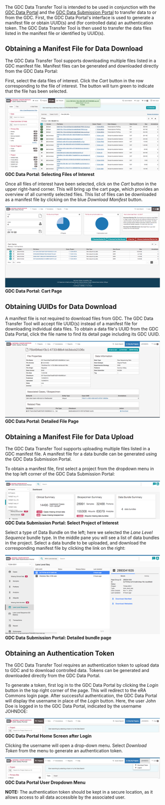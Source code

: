 

The GDC Data Transfer Tool is intended to be used in conjunction with the [GDC Data Portal](https://gdc-portal.nci.nih.gov) and the [GDC Data Submission Portal](https://gdc-portal.nci.nih.gov/submission/) to transfer data to or from the GDC. First, the GDC Data Portal&#39;s interface is used to generate a manifest file or obtain UUID(s) and (for controlled data) an authentication token. The GDC Data Transfer Tool is then used to transfer the data files listed in the manifest file or identified by UUID(s).

## Obtaining a Manifest File for Data Download

The GDC Data Transfer Tool supports downloading multiple files listed in a GDC manifest file. Manifest files can be generated and downloaded directly from the GDC Data Portal:

First, select the data files of interest. Click the *Cart* button in the row corresponding to the file of interest. The button will turn green to indicate that the file has been selected.

![GDC Data Portal: Selecting Files of Interest](images/09-15_Data-Portal-File-Selection.png "Files Added to Cart")
**GDC Data Portal: Selecting Files of Interest**

Once all files of interest have been selected, click on the *Cart* button in the upper right-hand corner. This will bring up the cart page, which provides an overview of all currently selected files. This list of files can be downloaded as a manifest file by clicking on the blue *Download Manifest* button.

![GDC Data Portal: Cart Page](images/04-02-Data-Portal-Cart-Page.png)
**GDC Data Portal: Cart Page**

## Obtaining UUIDs for Data Download

A manifest file is not required to download files from GDC. The GDC Data Transfer Tool will accept file UUID(s) instead of a manifest file for downloading individual data files. To obtain a data file's UUID from the GDC Data Portal, click the file name to find its detail page including its GDC UUID.

![GDC Data Portal: Detailed File Page](images/04-03-data-portal-file-detail-page.png)
**GDC Data Portal: Detailed File Page**

## Obtaining a Manifest File for Data Upload

The GDC Data Transfer Tool supports uploading multiple files listed in a GDC manifest file. A manifest file for a data bundle can be generated using the GDC Data Submission Portal.

To obtain a manifest file, first select a project from the dropdown menu in the top left corner of the GDC Data Submission Portal:

![GDC Data Submission Portal: Select Project of Interest](images/04-04_Submission-Portal-select-project.png)
**GDC Data Submission Portal: Select Project of Interest**

Select a type of Data Bundle on the left; here we selected the *Lane Level Sequence* bundle type. In the middle pane you will see a list of data bundles in the project. Select a data bundle to be uploaded, and download the corresponding manifest file by clicking the link on the right:

![GDC Data Submission Portal: Detailed bundle page](images/04-05_submission-portal-download-manifest.png)
**GDC Data Submission Portal: Detailed bundle page**

## Obtaining an Authentication Token

The GDC Data Transfer Tool requires an authentication token to upload data to GDC and to download controlled data. Tokens can be generated and downloaded directly from the GDC Data Portal.

To generate a token, first log in to the GDC Data Portal by clicking the *Login* button in the top right corner of the page. This will redirect to the eRA Commons login page. After successful authentication, the GDC Data Portal will display the username in place of the *Login* button. Here, the user John Doe&nbsp;is logged in to the GDC Data Portal, indicated by the username JOHNDOE:

![GDC Data Portal Home Screen after Login](images/04-06_gdc-data-portal-home-screen-after-login.png)
**GDC Data Portal Home Screen after Login**

Clicking the username will open a drop-down menu. Select *Download Token* from the menu to generate an authentication token.

![GDC Data Portal User Dropdown Menu](images/04-07-data-portal-user-dropdown-menu.png)
**GDC Data Portal User Dropdown Menu**

**NOTE:** The authentication token should be kept in a secure location, as it allows access to all data accessible by the associated user.

